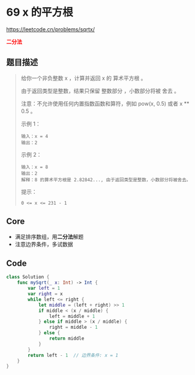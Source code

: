 # 69 x 的平方根

 https://leetcode.cn/problems/sqrtx/

**<font color=red>二分法 </font>**

## 题目描述

> 给你一个非负整数 x ，计算并返回 x 的 算术平方根 。
>
> 由于返回类型是整数，结果只保留 整数部分 ，小数部分将被 舍去 。
>
> 注意：不允许使用任何内置指数函数和算符，例如 pow(x, 0.5) 或者 x ** 0.5 。
>
>  
>
> 示例 1：
>
> ```
> 输入：x = 4
> 输出：2
> ```
>
> 示例 2：
>
> ```
> 输入：x = 8
> 输出：2
> 解释：8 的算术平方根是 2.82842..., 由于返回类型是整数，小数部分将被舍去。
> ```
>
>
> 提示：
>
> ```
> 0 <= x <= 231 - 1
> ```

## Core

- 满足排序数组，用**二分法**解题
- 注意边界条件，多试数据



## Code

```swift
class Solution {
    func mySqrt(_ x: Int) -> Int {
        var left = 1
        var right = x
        while left <= right {
            let middle = (left + right) >> 1
            if middle < (x / middle) {
                left = middle + 1
            } else if middle > (x / middle) {
                right = middle - 1
            } else {
                return middle
            }
        }
        return left - 1  // 边界条件: x = 1
    }
}
```

























